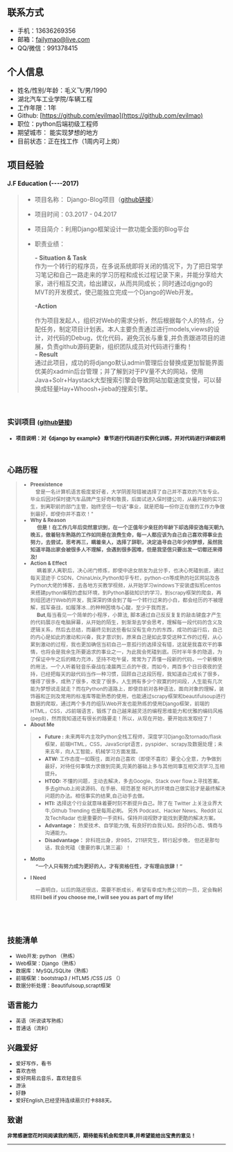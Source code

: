 ## 联系方式

- 手机：13636269356 
- 邮箱：failymao@live.com
- QQ/微信：991378415


## 个人信息

- 姓名/性别/年龄：毛义飞/男/1990
- 湖北汽车工业学院/车辆工程
- 工作年限：1年
- Github: [https://github.com/evilmao](https://github.com/evilmao)
- 职位：python后端初级工程师
- 期望城市： 能实现梦想的地方
- 目前状态：正在找工作（1周内可上岗）

## 项目经验

####  **J.F Education**    (----2017)

> * 项目名称： Django-Blog项目（[github链接](https://github.com/Djangoclub/Django-WEb)）
> * 项目时间：03.2017 - 04.2017
> * 项目简介：利用Django框架设计一款功能全面的Blog平台
> * 职责业绩：<BR>
>
>   **- Situation & Task**<BR>
>    作为一个转行的程序员，在多说系统即将关闭的情况下，为了把日常学习笔记和自己一路走来的学习历程和成长过程记录下来，并能分享给大家，进行相互交流，给出建议，从而共同成长；同时通过djgngo的MVT的开发模式，使己能独立完成一个Django的Web开发。<br>
>
>   **-Action**<br>
>
>   作为项目发起人，组织对Web的需求分析，然后根据每个人的特点，分配任务，制定项目计划表。本人主要负责通过进行models,views的设计，对代码的Debug，优化代码，避免沉长与重复,并负责跟进项目的进展，负责github源码更新，组织团队成员对代码进行重构！<br>
>    **- Result**<br>
>    通过此项目，成功的将django默认admin管理后台替换成更加智能界面优美的xadmin后台管理；并了解到对于PV量不大的网站，使用Java+Solr+Haystack大型搜索引擎会导致网站加载速度变慢，可以替换成轻量Hay+Whoosh+jieba的搜索引擎。

<br>

### 实训项目 <small>([github链接](https://github.com/evilmao/django_by_example-detail))

* **项目说明：对《django by example》 章节进行代码进行实例化训练，并对代码进行详细说明**
  <br>
  <br>
  <br>

## 心路历程

> - **Preexistence**<br>
>   &emsp;曾是一名计算机语言极度爱好者，大学阴差阳错被选择了自己并不喜欢的汽车专业。毕业后因对保时捷汽车品牌产生好奇和敬畏，后面试进入保时捷公司，从最开始的实习生，到离职前的部门主管，始终坚信一句话"事业，就是把每一份你正在做的工作力争做到最好，即使你并不喜欢！"<br>
> - **Why & Reason**<br>
>   &emsp; **但是！在工作几年后突然意识到，在一个正值年少亲狂的年龄下却选择安逸每天朝九晚五，做着轻车熟路的工作如同是在浪费生命，每一人都应该为自己自己喜欢得事业去努力，去尝试，思考再三，瞒着亲人，选择了辞职，决定追寻自己年少的梦想，虽然我知道半路出家会被很多人不理解，会遇到很多困难，但是我坚信只要出发一切都还来得及!**<br>
> - **Action & Effect**<br>
>   &emsp; 瞒着家人离职后，决心闭门修炼，即使中途女朋友为此分手，也决心死磕到底，通过每天混迹于 CSDN，ChinaUnix,Python知乎专栏，python-cn等成熟的社区网站及各Python大佬的博客，去各地方买教学视频，从开始学习windows下安装虚拟机centos来搭建python编程的虚拟环境，到Python基础知识的学习，到scrapy框架的爬虫，再到组团进行Web的开发，我深深的体会到了每一个转行过来的小白，都会经历的不被理解，孤军奋战，如履薄冰...的种种困境与心酸，至少于我而言。<br>
>   &emsp; **But**,每当看见一个简单的小程序，小算法, 脚本通过自己反反复复的敲击键盘才产生的代码展示在电脑屏幕，从开始的陌生，到渐渐去学会思考，理解每一段代码的含义及逻辑关系，然后去总结，而最终见到这些看似没有生命力的东西，成功的运行后，自己的内心是如此的激动和兴奋，我才意识到，原来自己是如此享受这种工作的过程，从心累到激动的过程，我也更加确信当初自己一意孤行的选择没有错，这就是我喜欢干的事情，也将会是我余生所要追求的事业之一，为此我会死磕到底。历时半年多的隐退，为了保证中午之后的精力充沛，坚持不吃午餐，常常为了弄懂一段新的代码，一个新模块的用法，一个人听着轻音乐奋战在凌晨两三点的午夜，而如今，两百多个日日夜夜的坚持，已经把每天的敲代码当作一种习惯，回顾自己这段历程，我知道自己成长了很多，懂得了很多，成熟了很多，改变了很多。人生拥有多少个寂寞的时间段，人生能有几次能为梦想说走就走？而在Python的道路上，即使目前对各种语法，面向对象的理解，装饰器和正则及常用的标准库等能熟悉的使用，也能通过scrapy框架和beautifulsoup进行数据的爬取，通过两个多月的组队Web开发也能熟练的使用Django框架，前端的HTML，CSS，JS前端语言，锻炼了自己越来越灵活的编程思维能力和优雅的编码风格(pep8)，然而我知道还有很长的路要走！所以，从现在开始，要开始出发取经了！<br>
> - **About Me**<br>
>
> > - **Future :** 未来两年内主攻Python全栈工程师，深度学习Django及tornado/flask框架，前端HTML，CSS，JavaScript语言，pyspider、scrapy及数据处理；未来五年，向人工智能，机械学习方面发展。
> > - **ATW:** 工作态度一如既往，面对自己喜欢（即使不喜欢）要全心全意，力争做到最好，对待任何事情力求做到完美,完美的基础上多与其他同事互相交流学习,互相提升。
> > - **HTOD:** 不懂的问题，主动去解决，多去Google、Stack over flow上寻找答案。多去github上阅读源码、在手册、规范甚至 REPL的环境自己做实验才是最终解决问题的办法。相信事实的结果,自己动手去做。
> > - **HTI:** 选择这个行业就意味着要时刻不断提升自己。除了在 Twitter 上关注业界大牛,Github Trending 也是每周必刷。 另外 Podcast、Hacker News、Reddit 以及TechRadar 也是重要的一手资料。保持开阔视野才能找到更酷的解决方案。
> > - **Advantage：** 热爱技术、自学能力强, 有良好的自我认知。良好的心态、情商与沟通能力。
> > - **Disadvantage：** 非科班出身，非985，211研究生，转行起步晚，  但还是那句话，我会死磕（重要的事儿第三遍）！
>
> - **Motto**<br>
>   **&emsp;“一个人只有努力成为更好的人，才有资格任性，才有理由放肆！”**<br>
>
> - **I Need**<br>
>
>   &emsp;一直明白，以后的路还很远，需要不断成长，希望有幸成为贵公司的一员，定会鞠躬精粹**I beli if you choose me, I will see you as part of my life!**

<br>

<br>

<br>

## 技能清单

- Web开发: python （熟练） 
- Web框架：Django（熟练）
- 数据库：MySQL/SQLite（熟练）
- 前端框架：bootstrap3 / HTLM5 /CSS /JS （）
- 数据分析处理：Beautifulsoup,scrapt框架

## 语言能力

- 英语（听说读写熟练）
- 普通话（流利）

## 兴趣爱好

- 爱好写作，看书
- 喜欢吉他
- 爱好网易云音乐，喜欢轻音乐
- 游泳
- 好静
- 爱好English,已经坚持连续扇贝打卡888天。<br>

## 致谢
**非常感谢您花时间阅读我的简历，期待能有机会和您共事,并希望能给出宝贵的意见！**
<hr>








